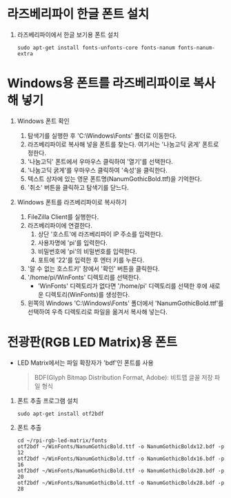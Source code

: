 # 라즈베리파이 한글 폰트 설치

1. 라즈베리파이에서 한글 보기용 폰트 설치
   <pre><code>sudo apt-get install fonts-unfonts-core fonts-nanum fonts-nanum-extra</code></pre>

# Windows용 폰트를 라즈베리파이로 복사해 넣기

1. Windows 폰트 확인
   1. 탐색기를 실행한 후 'C:\Windows\Fonts' 폴더로 이동한다.
   2. 라즈베리파이로 복사해 넣을 폰트를 찾는다. 여기서는 '나눔고딕 굵게' 폰트로 정한다.
   3. '나눔고딕' 폰트에서 우마우스 클릭하여 '열기'를 선택한다.
   4. '나눔고딕 굵게'를 우마우스 클릭하여 '속성'을 클릭한다.
   5. 텍스트 상자에 있는 영문 폰트명(NanumGothicBold.ttf)을 기억한다.
   6. '취소' 버튼을 클릭하고 탐색기를 닫느다.

2. Windows 폰트를 라즈베리파이로 복사하기
   1. FileZilla Client를 실행한다.
   2. 라즈베리파이에 연결한다.
      1. 상단 '호스트'에 라즈베리파이 IP 주소를 입력한다.
      2. 사용자명에 'pi'를 입력한다.
      3. 비밀번호에 'pi'의 비밀번호를 입력한다.
      4. 포트에 '22'를 입력한 후 엔터 키를 누른다.
   3. '알 수 없는 호스트키' 창에서 '확인' 버튼을 클릭한다.
   4. '/home/pi/WinFonts' 디렉토리를 선택한다.
      * 'WinFonts' 디렉토리가 없다면 '/home/pi' 디렉토리를 선택한 후에 새로운 디렉토리(WinFonts)를 생성한다.
   5. 왼쪽의 Windows 'C:\Windows\Fonts' 폴더에서 'NanumGothicBold.ttf'를 선택하여 우측 디렉토리로 파일을 옮겨서 복사해 넣는다.

# 전광판(RGB LED Matrix)용 폰트
  * LED Matrix에서는 파일 확장자가 'bdf'인 폰트를 사용
    > BDF(Glyph Bitmap Distribution Format, Adobe): 비트맵 글꼴 저장 파일 형식

1. 폰트 추출 프로그램 설치
   <pre><code>sudo apt-get install otf2bdf</code></pre>
   
2. 폰트 추출
   <pre>
   <code>cd ~/rpi-rgb-led-matrix/fonts
   otf2bdf ~/WinFonts/NanumGothicBold.ttf -o NanumGothicBoldx12.bdf -p 12
   otf2bdf ~/WinFonts/NanumGothicBold.ttf -o NanumGothicBoldx16.bdf -p 16
   otf2bdf ~/WinFonts/NanumGothicBold.ttf -o NanumGothicBoldx20.bdf -p 20
   otf2bdf ~/WinFonts/NanumGothicBold.ttf -o NanumGothicBoldx28.bdf -p 28
   </code></pre>
